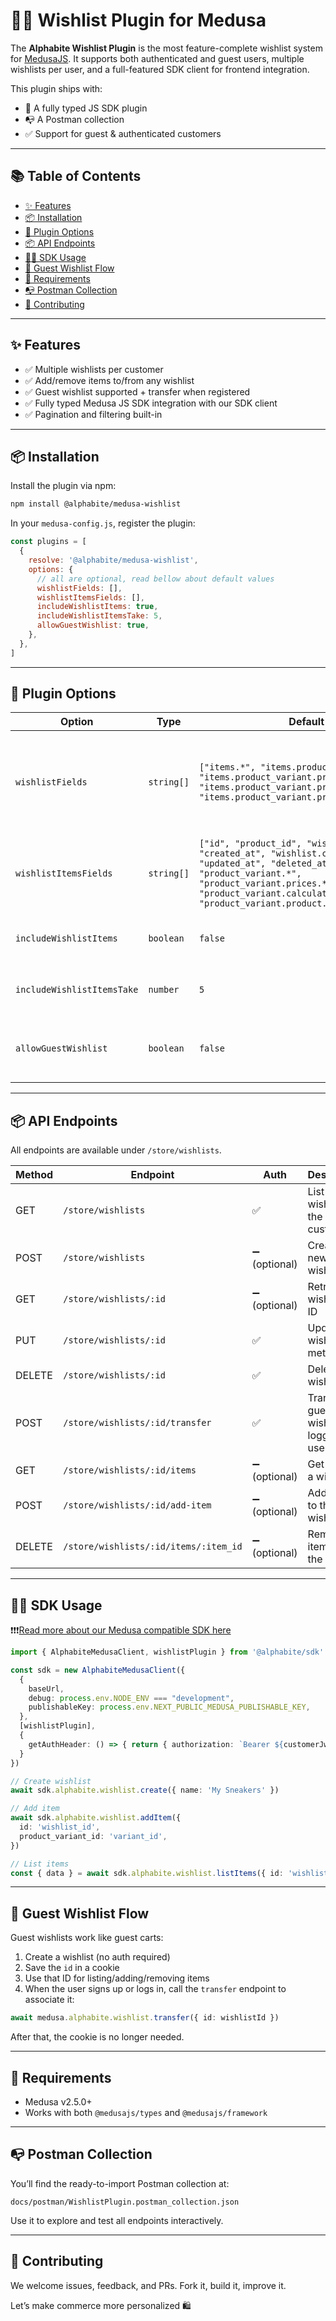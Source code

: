 # 🧞‍♂️ Wishlist Plugin for Medusa

The **Alphabite Wishlist Plugin** is the most feature-complete wishlist system for [MedusaJS](https://medusajs.com). It supports both authenticated and guest users, multiple wishlists per user, and a full-featured SDK client for frontend integration.

This plugin ships with:
- 🔌 A fully typed JS SDK plugin
- 📭 A Postman collection
- ✅ Support for guest & authenticated customers

---

## 📚 Table of Contents

- [✨ Features](#-features)
- [📦 Installation](#-installation)
- [🔧 Plugin Options](#-plugin-options)
- [📦 API Endpoints](#-api-endpoints)
- [🧑‍💻 SDK Usage](#-sdk-usage)
- [🧪 Guest Wishlist Flow](#-guest-wishlist-flow)
- [🧩 Requirements](#-requirements)
- [📭 Postman Collection](#-postman-collection)
- [🤝 Contributing](#-contributing)

---

## ✨ Features

- ✅ Multiple wishlists per customer  
- ✅ Add/remove items to/from any wishlist  
- ✅ Guest wishlist supported + transfer when registered 
- ✅ Fully typed Medusa JS SDK integration with our SDK client 
- ✅ Pagination and filtering built-in  

---

## 📦 Installation

Install the plugin via npm:

```bash
npm install @alphabite/medusa-wishlist
```

In your `medusa-config.js`, register the plugin:

```js
const plugins = [
  {
    resolve: '@alphabite/medusa-wishlist',
    options: {
      // all are optional, read bellow about default values
      wishlistFields: [],
      wishlistItemsFields: [],
      includeWishlistItems: true,
      includeWishlistItemsTake: 5,
      allowGuestWishlist: true,
    },
  },
]
```

---

## 🔧 Plugin Options

| Option                    | Type       | Default | Description                                                              |
|---------------------------|------------|---------|--------------------------------------------------------------------------|
| `wishlistFields`                 | `string[]` | `["items.*", "items.product_variant.*", "items.product_variant.prices.*", "items.product_variant.product.thumbnail", "items.product_variant.product.id"]`    | Selectively include Medusa product or product variant fields on wishlist list/retrieve endpoints that have wishlist items included             |
| `wishlistItemsFields`                 | `string[]` | `["id", "product_id", "wishlist_id", "created_at", "wishlist.customer_id", "updated_at", "deleted_at", "product_variant.*", "product_variant.prices.*", "product_variant.calculated_price", "product_variant.product.thumbnail",]`    | Selectively include Medusa product or product variant fields on wishlist items list/retrieve endpoints             |
| `includeWishlistItems`  | `boolean`  | `false` | Automatically populate wishlist items in `GET /store/wishlists`          |
| `includeWishlistItemsTake` | `number` | `5`     | Limit number of items if `includeWishlistItems` is true                  |
| `allowGuestWishlist`     | `boolean`  | `false` | Enables wishlist creation & usage without authentication (cookie-based)  |

---

## 📦 API Endpoints

All endpoints are available under `/store/wishlists`.

| Method | Endpoint                                   | Auth           | Description                             |
|--------|--------------------------------------------|----------------|-----------------------------------------|
| GET    | `/store/wishlists`                         | ✅              | List wishlists for the current customer |
| POST   | `/store/wishlists`                         | ➖ (optional)   | Create a new wishlist                   |
| GET    | `/store/wishlists/:id`                     | ➖ (optional)   | Retrieve a wishlist by ID               |
| PUT    | `/store/wishlists/:id`                     | ✅              | Update wishlist metadata                |
| DELETE | `/store/wishlists/:id`                     | ✅              | Delete a wishlist                       |
| POST   | `/store/wishlists/:id/transfer`            | ✅              | Transfer guest wishlist to logged-in user |
| GET    | `/store/wishlists/:id/items`               | ➖ (optional)   | Get items in a wishlist                 |
| POST   | `/store/wishlists/:id/add-item`            | ➖ (optional)   | Add an item to the wishlist             |
| DELETE | `/store/wishlists/:id/items/:item_id`      | ➖ (optional)   | Remove an item from the wishlist        |

---

## 🧑‍💻 SDK Usage

❗❗❗[Read more about our Medusa compatible SDK here](https://github.com/alphabite-dev/medusa-client/tree/main)

```ts
import { AlphabiteMedusaClient, wishlistPlugin } from '@alphabite/sdk'

const sdk = new AlphabiteMedusaClient({
  {
    baseUrl,
    debug: process.env.NODE_ENV === "development",
    publishableKey: process.env.NEXT_PUBLIC_MEDUSA_PUBLISHABLE_KEY,
  },
  [wishlistPlugin],
  {
    getAuthHeader: () => { return { authorization: `Bearer ${customerJwt}` } },
  }
})

// Create wishlist
await sdk.alphabite.wishlist.create({ name: 'My Sneakers' })

// Add item
await sdk.alphabite.wishlist.addItem({
  id: 'wishlist_id',
  product_variant_id: 'variant_id',
})

// List items
const { data } = await sdk.alphabite.wishlist.listItems({ id: 'wishlist_id' })
```


---

## 🧪 Guest Wishlist Flow

Guest wishlists work like guest carts:

1. Create a wishlist (no auth required)
2. Save the `id` in a cookie
3. Use that ID for listing/adding/removing items
4. When the user signs up or logs in, call the `transfer` endpoint to associate it:

```ts
await medusa.alphabite.wishlist.transfer({ id: wishlistId })
```

After that, the cookie is no longer needed.

---

## 🧩 Requirements

- Medusa v2.5.0+
- Works with both `@medusajs/types` and `@medusajs/framework`

---

## 📭 Postman Collection

You’ll find the ready-to-import Postman collection at:

```
docs/postman/WishlistPlugin.postman_collection.json
```

Use it to explore and test all endpoints interactively.

---

## 🤝 Contributing

We welcome issues, feedback, and PRs. Fork it, build it, improve it.

Let’s make commerce more personalized 🛍️
